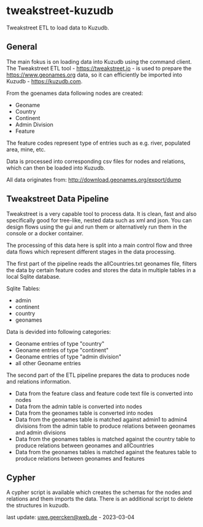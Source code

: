 # tweakstreet-kuzudb
Tweakstreet ETL to load data to Kuzudb.

## General
The main fokus is on loading data into Kuzudb using the command client. The Tweakstreet ETL tool - https://tweakstreet.io - is used to prepare the https://www.geonames.org data, so it can efficiently be imported into Kuzudb - https://kuzudb.com.

From the goenames data following nodes are created:
- Geoname
- Country
- Continent
- Admin Division
- Feature

The feature codes represent type of entries such as e.g. river, populated area, mine, etc.

Data is processed into corresponding csv files for nodes and relations, which can then be loaded into Kuzudb.

All data originates from: http://download.geonames.org/export/dump

## Tweakstreet Data Pipeline
Tweakstreet is a very capable tool to process data. It is clean, fast and also specifically good for tree-like, nested data such as xml and json. You can design flows using the gui and run them or alternatively run them in the console or a docker container.

The processing of this data here is split into a main control flow and three data flows which represent different stages in the data processing.

The first part of the pipeline reads the allCountries.txt geonames file, filters the data by certain feature codes and stores the data in multiple tables in a local Sqlite database.

Sqlite Tables:
- admin
- continent
- country
- geonames

Data is devided into following categories:
- Geoname entries of type "country"
- Geoname entries of type "continent"
- Geoname entries of type "admin division"
- all other Geoname entries

The second part of the ETL pipeline prepares the data to produces node and relations information.
- Data from the feature class and feature code text file is converted into nodes
- Data from the admin table is converted into nodes
- Data from the geonames table is converted into nodes
- Data from the geonames table is matched against admin1 to admin4 divisions from the admin table to produce relations between geonames and admin divisions
- Data from the geonames tables is matched against the country table to produce relations between geonames and allCountries
- Data from the geonames tables is matched against the features table to produce relations between geonames and features

## Cypher
A cypher script is available which creates the schemas for the nodes and relations and them imports the data. There is an additional script to delete the structures in kuzudb.

last update: uwe.geercken@web.de - 2023-03-04
